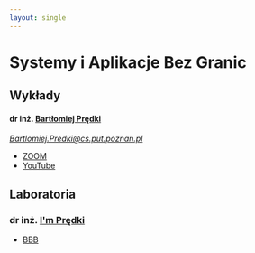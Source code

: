 ```yaml
---
layout: single
---
```

# Systemy i Aplikacje Bez Granic

## Wykłady
#### dr inż. [Bartłomiej Prędki](http://zajecia.blogspot.com/)
*Bartlomiej.Predki@cs.put.poznan.pl*
- [ZOOM](https://us02web.zoom.us/j/87401268666?pwd=R0dEY3JxaElYMXdBc1Yrd1hwR0t3dz09#success)
- [YouTube](https://www.youtube.com/playlist?list=PLMkIxFYizNdGYyj88qhdvuPSGqhAIVanW)

## Laboratoria
### dr inż. [I'm Prędki](http://zajecia.blogspot.com/)
- [BBB](https://ekursy.put.poznan.pl/mod/bigbluebuttonbn/view.php?id=242028)
